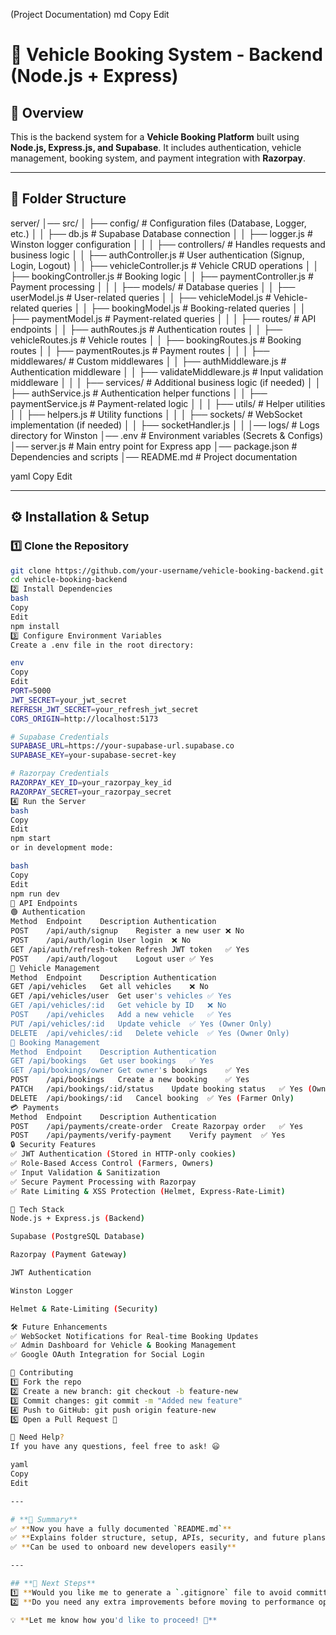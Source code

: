 (Project Documentation)
md
Copy
Edit
# 🚀 Vehicle Booking System - Backend (Node.js + Express)

## 📌 Overview
This is the backend system for a **Vehicle Booking Platform** built using **Node.js, Express.js, and Supabase**. It includes authentication, vehicle management, booking system, and payment integration with **Razorpay**.

---

## 📂 Folder Structure
server/ │── src/ │ ├── config/ # Configuration files (Database, Logger, etc.) │ │ ├── db.js # Supabase Database connection │ │ ├── logger.js # Winston logger configuration │ │ │ ├── controllers/ # Handles requests and business logic │ │ ├── authController.js # User authentication (Signup, Login, Logout) │ │ ├── vehicleController.js # Vehicle CRUD operations │ │ ├── bookingController.js # Booking logic │ │ ├── paymentController.js # Payment processing │ │ │ ├── models/ # Database queries │ │ ├── userModel.js # User-related queries │ │ ├── vehicleModel.js # Vehicle-related queries │ │ ├── bookingModel.js # Booking-related queries │ │ ├── paymentModel.js # Payment-related queries │ │ │ ├── routes/ # API endpoints │ │ ├── authRoutes.js # Authentication routes │ │ ├── vehicleRoutes.js # Vehicle routes │ │ ├── bookingRoutes.js # Booking routes │ │ ├── paymentRoutes.js # Payment routes │ │ │ ├── middlewares/ # Custom middlewares │ │ ├── authMiddleware.js # Authentication middleware │ │ ├── validateMiddleware.js # Input validation middleware │ │ │ ├── services/ # Additional business logic (if needed) │ │ ├── authService.js # Authentication helper functions │ │ ├── paymentService.js # Payment-related logic │ │ │ ├── utils/ # Helper utilities │ │ ├── helpers.js # Utility functions │ │ │ ├── sockets/ # WebSocket implementation (if needed) │ │ ├── socketHandler.js │ │ │── logs/ # Logs directory for Winston │── .env # Environment variables (Secrets & Configs) │── server.js # Main entry point for Express app │── package.json # Dependencies and scripts │── README.md # Project documentation

yaml
Copy
Edit

---

## ⚙️ **Installation & Setup**
### 1️⃣ **Clone the Repository**
```bash
git clone https://github.com/your-username/vehicle-booking-backend.git
cd vehicle-booking-backend
2️⃣ Install Dependencies
bash
Copy
Edit
npm install
3️⃣ Configure Environment Variables
Create a .env file in the root directory:

env
Copy
Edit
PORT=5000
JWT_SECRET=your_jwt_secret
REFRESH_JWT_SECRET=your_refresh_jwt_secret
CORS_ORIGIN=http://localhost:5173

# Supabase Credentials
SUPABASE_URL=https://your-supabase-url.supabase.co
SUPABASE_KEY=your-supabase-secret-key

# Razorpay Credentials
RAZORPAY_KEY_ID=your_razorpay_key_id
RAZORPAY_SECRET=your_razorpay_secret
4️⃣ Run the Server
bash
Copy
Edit
npm start
or in development mode:

bash
Copy
Edit
npm run dev
🚀 API Endpoints
🟢 Authentication
Method	Endpoint	Description	Authentication
POST	/api/auth/signup	Register a new user	❌ No
POST	/api/auth/login	User login	❌ No
GET	/api/auth/refresh-token	Refresh JWT token	✅ Yes
POST	/api/auth/logout	Logout user	✅ Yes
🚗 Vehicle Management
Method	Endpoint	Description	Authentication
GET	/api/vehicles	Get all vehicles	❌ No
GET	/api/vehicles/user	Get user's vehicles	✅ Yes
GET	/api/vehicles/:id	Get vehicle by ID	❌ No
POST	/api/vehicles	Add a new vehicle	✅ Yes
PUT	/api/vehicles/:id	Update vehicle	✅ Yes (Owner Only)
DELETE	/api/vehicles/:id	Delete vehicle	✅ Yes (Owner Only)
📅 Booking Management
Method	Endpoint	Description	Authentication
GET	/api/bookings	Get user bookings	✅ Yes
GET	/api/bookings/owner	Get owner's bookings	✅ Yes
POST	/api/bookings	Create a new booking	✅ Yes
PATCH	/api/bookings/:id/status	Update booking status	✅ Yes (Owner Only)
DELETE	/api/bookings/:id	Cancel booking	✅ Yes (Farmer Only)
💳 Payments
Method	Endpoint	Description	Authentication
POST	/api/payments/create-order	Create Razorpay order	✅ Yes
POST	/api/payments/verify-payment	Verify payment	✅ Yes
🔒 Security Features
✅ JWT Authentication (Stored in HTTP-only cookies)
✅ Role-Based Access Control (Farmers, Owners)
✅ Input Validation & Sanitization
✅ Secure Payment Processing with Razorpay
✅ Rate Limiting & XSS Protection (Helmet, Express-Rate-Limit)

🔧 Tech Stack
Node.js + Express.js (Backend)

Supabase (PostgreSQL Database)

Razorpay (Payment Gateway)

JWT Authentication

Winston Logger

Helmet & Rate-Limiting (Security)

🛠 Future Enhancements
✅ WebSocket Notifications for Real-time Booking Updates
✅ Admin Dashboard for Vehicle & Booking Management
✅ Google OAuth Integration for Social Login

📝 Contributing
1️⃣ Fork the repo
2️⃣ Create a new branch: git checkout -b feature-new
3️⃣ Commit changes: git commit -m "Added new feature"
4️⃣ Push to GitHub: git push origin feature-new
5️⃣ Open a Pull Request 🚀

💬 Need Help?
If you have any questions, feel free to ask! 😃

yaml
Copy
Edit

---

# **📌 Summary**
✅ **Now you have a fully documented `README.md`**  
✅ **Explains folder structure, setup, APIs, security, and future plans**  
✅ **Can be used to onboard new developers easily**  

---

## **🚀 Next Steps**
1️⃣ **Would you like me to generate a `.gitignore` file to avoid committing sensitive files?**  
2️⃣ **Do you need any extra improvements before moving to performance optimizations?**  

💡 **Let me know how you'd like to proceed! 🚀**